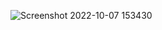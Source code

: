 ![Screenshot 2022-10-07 153430](https://user-images.githubusercontent.com/76916192/195048037-5814509a-aa14-41a1-b808-e706e6fd8d6e.png)
